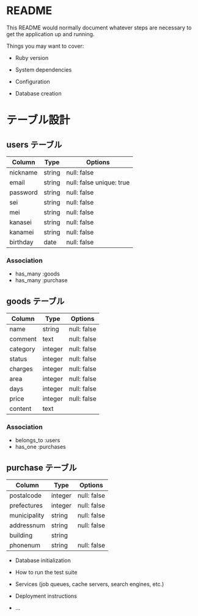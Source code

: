 # README

This README would normally document whatever steps are necessary to get the
application up and running.

Things you may want to cover:

* Ruby version

* System dependencies

* Configuration

* Database creation

# テーブル設計

## users テーブル

| Column   | Type   | Options     |
| -------- | ------ | ----------- |
| nickname | string | null: false |
| email    | string | null: false unique: true|
| password | string | null: false |
| sei      | string | null: false |
| mei      | string | null: false |
| kanasei  | string | null: false |
| kanamei  | string | null: false |
| birthday |  date  | null: false |

### Association

- has_many :goods
- has_many :purchase

## goods テーブル

| Column  | Type       | Options     |
| ------- | ---------- | ------------|
| name    | string     | null: false |
| comment | text       | null: false |
| category| integer    | null: false |
| status  | integer    | null: false |
| charges | integer    | null: false |
| area    | integer    | null: false |
| days    | integer    | null: false |
| price   | integer    | null: false |
| content | text       |             |

### Association

- belongs_to :users
- has_one :purchases

## purchase テーブル

| Column       | Type       | Options                        |
| -------      | ---------- | ------------------------------ |
| postalcode   | integer | null: false |
| prefectures  | integer | null: false |
| municipality | string  | null: false |
| addressnum   | string  | null: false |
| building     | string  |             |
| phonenum     | string  | null: false |


* Database initialization

* How to run the test suite

* Services (job queues, cache servers, search engines, etc.)

* Deployment instructions

* ...

